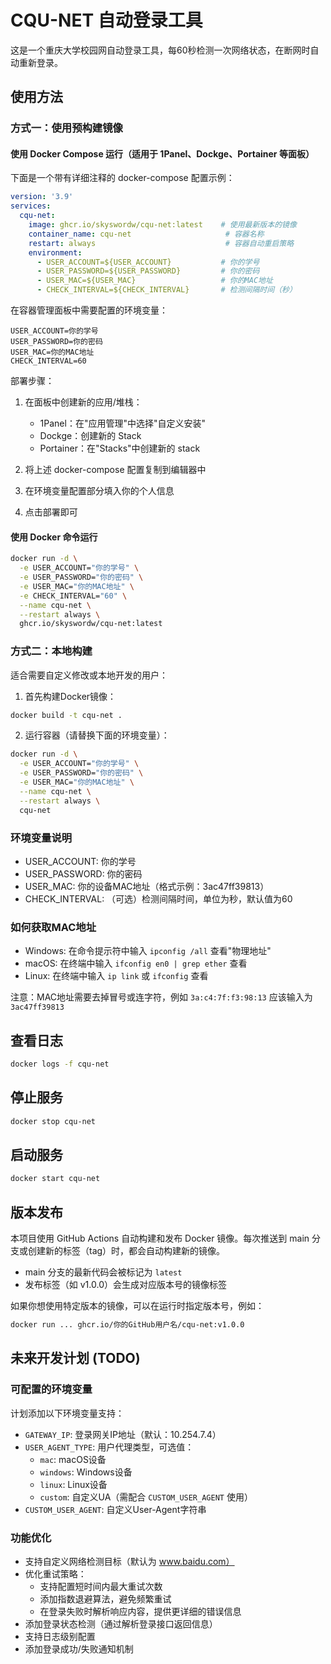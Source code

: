 # CQU-NET 自动登录工具

这是一个重庆大学校园网自动登录工具，每60秒检测一次网络状态，在断网时自动重新登录。

## 使用方法

### 方式一：使用预构建镜像

#### 使用 Docker Compose 运行（适用于 1Panel、Dockge、Portainer 等面板）

下面是一个带有详细注释的 docker-compose 配置示例：

```yaml
version: '3.9'
services:
  cqu-net:
    image: ghcr.io/skyswordw/cqu-net:latest    # 使用最新版本的镜像
    container_name: cqu-net                     # 容器名称
    restart: always                             # 容器自动重启策略
    environment:
      - USER_ACCOUNT=${USER_ACCOUNT}           # 你的学号
      - USER_PASSWORD=${USER_PASSWORD}         # 你的密码
      - USER_MAC=${USER_MAC}                   # 你的MAC地址
      - CHECK_INTERVAL=${CHECK_INTERVAL}       # 检测间隔时间（秒）
```

在容器管理面板中需要配置的环境变量：
```plaintext
USER_ACCOUNT=你的学号
USER_PASSWORD=你的密码
USER_MAC=你的MAC地址
CHECK_INTERVAL=60
```

部署步骤：
1. 在面板中创建新的应用/堆栈：
   - 1Panel：在"应用管理"中选择"自定义安装"
   - Dockge：创建新的 Stack
   - Portainer：在"Stacks"中创建新的 stack

2. 将上述 docker-compose 配置复制到编辑器中

3. 在环境变量配置部分填入你的个人信息

4. 点击部署即可

#### 使用 Docker 命令运行

```bash
docker run -d \
  -e USER_ACCOUNT="你的学号" \
  -e USER_PASSWORD="你的密码" \
  -e USER_MAC="你的MAC地址" \
  -e CHECK_INTERVAL="60" \
  --name cqu-net \
  --restart always \
  ghcr.io/skyswordw/cqu-net:latest
```

### 方式二：本地构建

适合需要自定义修改或本地开发的用户：

1. 首先构建Docker镜像：
```bash
docker build -t cqu-net .
```

2. 运行容器（请替换下面的环境变量）：
```bash
docker run -d \
  -e USER_ACCOUNT="你的学号" \
  -e USER_PASSWORD="你的密码" \
  -e USER_MAC="你的MAC地址" \
  --name cqu-net \
  --restart always \
  cqu-net
```

### 环境变量说明
- USER_ACCOUNT: 你的学号
- USER_PASSWORD: 你的密码
- USER_MAC: 你的设备MAC地址（格式示例：3ac47ff39813）
- CHECK_INTERVAL: （可选）检测间隔时间，单位为秒，默认值为60

### 如何获取MAC地址
- Windows: 在命令提示符中输入 `ipconfig /all` 查看"物理地址"
- macOS: 在终端中输入 `ifconfig en0 | grep ether` 查看
- Linux: 在终端中输入 `ip link` 或 `ifconfig` 查看

注意：MAC地址需要去掉冒号或连字符，例如 `3a:c4:7f:f3:98:13` 应该输入为 `3ac47ff39813`

## 查看日志
```bash
docker logs -f cqu-net
```

## 停止服务
```bash
docker stop cqu-net
```

## 启动服务
```bash
docker start cqu-net
```

## 版本发布

本项目使用 GitHub Actions 自动构建和发布 Docker 镜像。每次推送到 main 分支或创建新的标签（tag）时，都会自动构建新的镜像。

- main 分支的最新代码会被标记为 `latest`
- 发布标签（如 v1.0.0）会生成对应版本号的镜像标签

如果你想使用特定版本的镜像，可以在运行时指定版本号，例如：
```bash
docker run ... ghcr.io/你的GitHub用户名/cqu-net:v1.0.0
```

## 未来开发计划 (TODO)

### 可配置的环境变量
计划添加以下环境变量支持：
- `GATEWAY_IP`: 登录网关IP地址（默认：10.254.7.4）
- `USER_AGENT_TYPE`: 用户代理类型，可选值：
  - `mac`: macOS设备
  - `windows`: Windows设备
  - `linux`: Linux设备
  - `custom`: 自定义UA（需配合 `CUSTOM_USER_AGENT` 使用）
- `CUSTOM_USER_AGENT`: 自定义User-Agent字符串

### 功能优化
- 支持自定义网络检测目标（默认为 www.baidu.com）
- 优化重试策略：
  - 支持配置短时间内最大重试次数
  - 添加指数退避算法，避免频繁重试
  - 在登录失败时解析响应内容，提供更详细的错误信息
- 添加登录状态检测（通过解析登录接口返回信息）
- 支持日志级别配置
- 添加登录成功/失败通知机制 